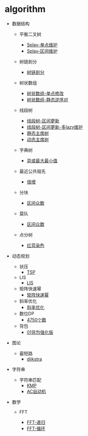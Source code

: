 # algorithm

- 数据结构

  - 平衡二叉树

    - [Splay-单点维护](/数据结构/平衡二叉树/splay-point.cpp)
    - [Splay-区间维护](/数据结构/平衡二叉树/splay-interval.cpp)
  - 树链剖分
    - [树链剖分](/数据结构/树链剖分/树链剖分.cpp)
  - 树状数组
    - [树状数组-单点修改](/数据结构/树状数组/树状数组-单点修改.cpp)
    - [树状数组-静态逆序对](/数据结构/树状数组/树状数组-静态逆序对.cpp)
  - 线段树
    - [线段树-区间更新](/数据结构/线段树/线段树-区间更新.cpp)
    - [线段树-区间更新-多lazy维护](/数据结构/线段树/线段树-区间更新-多lazy维护.cpp)
    - [静态主席树](/数据结构/线段树/静态主席树.cpp)
    - [动态主席树](/数据结构/线段树/动态主席树.cpp)
  - 字典树
    - [异或最大最小值](/数据结构/字典树/异或最大最小值.cpp)
  - 最近公共祖先
    - [倍增](/数据结构/最近公共祖先/倍增.cpp)
  - 分块
    - [区间众数](/数据结构/分块/区间众数.cpp)
  - 莫队
    - [区间众数](/数据结构/莫队/区间众数.cpp)
  - 点分树
    - [红蓝染色](/数据结构/点分树/红蓝染色.cpp)


- 动态规划
  - 状压
    - [TSP](/动态规划/状压/TSP.cpp)
  - LIS
    - [LIS](/动态规划/LIS/LIS.cpp)
  - 矩阵快速幂
    - [矩阵快速幂](/动态规划/矩阵快速幂/矩阵快速幂.cpp)
  - 斜率优化
    - [斜率优化](/动态规划/斜率优化/斜率优化.cpp)
  - 数位DP
    - [4750个数](/动态规划/数位DP/4750个数.cpp)
  - 背包
    - [01背包强化版](/动态规划/背包/01背包强化版.cpp)
- 图论

  - 最短路
    - [dijkstra](/图论/最短路/dijkstra.cpp)
- 字符串

  - 字符串匹配
    - [KMP](/字符串/字符串匹配/KMP.cpp)
    - [AC自动机](/字符串/字符串匹配/AC自动机.cpp)
- 数学

  - FFT

    - [FFT-递归](/数学/FFT/FFT-递归.cpp)
    - [FFT-循环](/数学/FFT/FFT-循环.cpp)

